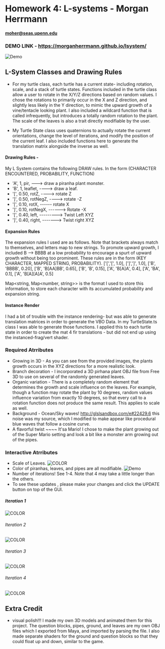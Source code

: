 # Homework 4: L-systems - Morgan Herrmann
#### moher@seas.upenn.edu
### DEMO LINK - https://morganherrmann.github.io/lsystem/

![Demo](Plant1.PNG)

## L-System Classes and Drawing Rules

- For my turtle class, each turtle has a current state- including rotation, scale, and a stack of turtle states. Functions included in the turtle class allow a user to rotate in the X/Y/Z directions based on random values.  I chose the rotations to primarily occur in the X and Z direction, and slightly less likely in the Y direction, to mimic the upward growth of a vine/tentacle looking plant. I also included a wildcard function that is called infrequently, but introduces a totally random rotation to the plant.  The scale of the leaves is also a trait directly modifiable by the user.

- My Turtle State class uses quaternions to actually rotate the current orientations, change the level of iterations, and modify the position of the current leaf.  I also included functions here to generate the translation matrix alongside the inverse as well.

#### Drawing Rules -  
My L System contains the following DRAW rules. In the form (CHARACTER ENCOUNTERED, PROBABILITY, FUNCTION)
 * 'A', 1, pir, ---> draw a piranha plant monster.
 * 'B', 1, leaflet, ----> draw a leaf.
 * '[', 0.50, rotZ, ----> rotate Z
 * ']', 0.50, rotNegZ, ----> rotate -Z
 * '[', 0.10, rotX, ------ rotate X
 * ']', 0.10, rotNegX, ------> Rotate -X
 * '[', 0.40, left, ---------> Twist Left XYZ
 *  ']', 0.40, right, -------> Twist right XYZ

#### Expansion Rules
The expansion rules I used are as follows.  Note that brackets always match to themselves, and letters map to new strings. To promote upward growth, I included B --> BBBB at a low probability to encourage a spurt of upward growth without being too prominent. These rules are in the form (KEY CHARACTER, MAPPED STRING, PROBABILITY).
['[','[', 1.0],
[']',']', 1.0],
['B', 'BBBB', 0.20],
['B', 'B[AA]BB', 0.65],
['B', 'B', 0.15],
['A', 'B[A]A', 0.4],
['A', 'BA', 0.1],
['A', 'B[A][A]A', 0.5]

Map<string, Map<number, string>> is the format I used to store this information, to store each character with its accumulated probability and expansion string.


#### Instance Render
I had a bit of trouble with the instance rendering- but was able to generate translation matrices in order to generate the VBO Data.  In my TurtleState.ts class I was able to generate those functions. I applied this to each turtle state in order to create the mat 4 fir translations - but did not end up using the instanced-frag/vert shader.

### Required Atrributes 
  - Growing in 3D - As you can see from the provided images, the plants growth occurs in the XYZ directions for a more realistic look.
  - Branch decoration - I incorporated a 3D pirhana plant OBJ file from Free 3D to use on several of the randomly generated leaves.
  - Organic variation - There is a completely random element that determines the growth and scale influence on the leaves.  For example, though a function may rotate the plant by 10 degrees, random values influence variation from exactly 10 degrees, so that every call to a rotation function does not produce the same result.  This applies to scale as well.
  - Background - Ocean/Sky waves! http://glslsandbox.com/e#22429.6 this noise was my source, which I modified to make appear like procedural blue waves that follow a cosine curve.
  - A flavorful twist ~~~~ It'sa Mario! I chose to make the plant growing out of the Super Mario setting and look a bit like a monster arm growing out of the pipes.

### Interactive Atrributes
 - Scale of Leaves.
  ![COLOR](scale.PNG)
 - Color of piranhas, leaves, and pipes are all modifiable.
 ![Demo](Plant2.PNG)
 - Number of iterations! See 1-4. Note that 4 may take a little longer than the others.
  - To see these updates , please make your changes and click the UPDATE button on top of the GUI.
  
  ##### Iteration 1
  ![COLOR](iter1.PNG)
  ###### Iteration 2
  ![COLOR](iter2.PNG)
  ###### Iteration 3
  ![COLOR](iter3.PNG)
  ###### Iteration 4
  ![COLOR](iter4.PNG)

## Extra Credit
- visual polish!!!  I made my own 3D models and animated them for this project.  The question blocks, pipes, ground, and leaves are my own OBJ files which I exported from Maya, and imported by parsing the file.  I also made separate shaders for the ground and question blocks so that they could float up and down, similar to the game.

